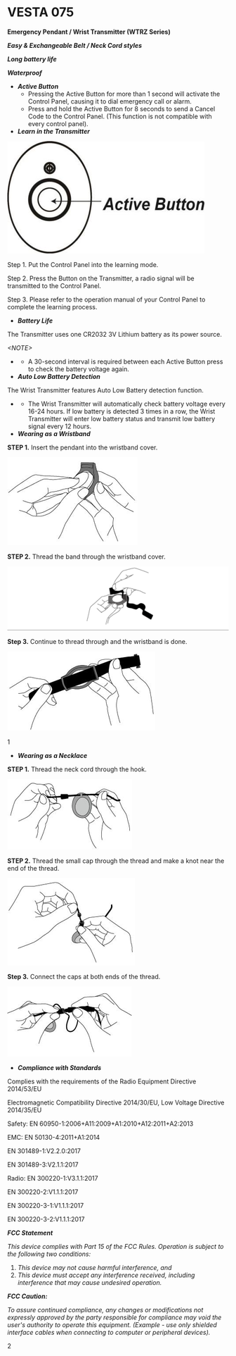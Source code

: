 # VESTA 075

**Emergency Pendant / Wrist Transmitter (WTRZ Series)**

_**Easy & Exchangeable Belt / Neck Cord styles**_

_**Long battery life**_

_**Waterproof**_

* _**Active Button**_
  * Pressing the Active Button for more than 1 second will activate the Control Panel, causing it to dial emergency call or alarm.
  * Press and hold the Active Button for 8 seconds to send a Cancel Code to the Control Panel. (This function is not compatible with every control panel).
* _**Learn in the Transmitter**_

![](<.gitbook/assets/0 (51).jpeg>)

Step 1. Put the Control Panel into the learning mode.

Step 2. Press the Button on the Transmitter, a radio signal will be transmitted to the Control Panel.

Step 3. Please refer to the operation manual of your Control Panel to complete the learning process.

* _**Battery Life**_

The Transmitter uses one CR2032 3V Lithium battery as its power source.

_\<NOTE>_

*
  * A 30-second interval is required between each Active Button press to check the battery voltage again.
* _**Auto Low Battery Detection**_

The Wrist Transmitter features Auto Low Battery detection function.

*
  * The Wrist Transmitter will automatically check battery voltage every 16-24 hours. If low battery is detected 3 times in a row, the Wrist Transmitter will enter low battery status and transmit low battery signal every 12 hours.
* _**Wearing as a Wristband**_

**STEP 1.** Insert the pendant into the wristband cover.

![](<.gitbook/assets/1 (47).jpeg>)

**STEP 2.** Thread the band through the wristband cover.

![](<.gitbook/assets/2 (58).png>)

**Step 3.** Continue to thread through and the wristband is done.

![](<.gitbook/assets/3 (35).jpeg>)

1

* _**Wearing as a Necklace**_

**STEP 1.** Thread the neck cord through the hook.

![](<.gitbook/assets/4 (33).jpeg>)

**STEP 2.** Thread the small cap through the thread and make a knot near the end of the thread.

![](<.gitbook/assets/5 (27).jpeg>)

**Step 3.** Connect the caps at both ends of the thread.

![](<.gitbook/assets/6 (36).jpeg>)

* _**Compliance with Standards**_

Complies with the requirements of the Radio Equipment Directive 2014/53/EU

Electromagnetic Compatibility Directive 2014/30/EU, Low Voltage Directive 2014/35/EU

Safety: EN 60950-1:2006+A11:2009+A1:2010+A12:2011+A2:2013

EMC: EN 50130-4:2011+A1:2014

EN 301489-1:V2.2.0:2017

EN 301489-3:V2.1.1:2017

Radio: EN 300220-1:V3.1.1:2017

EN 300220-2:V1.1.1:2017

EN 300220-3-1:V1.1.1:2017

EN 300220-3-2:V1.1.1:2017

_**FCC Statement**_

_This device complies with Part 15 of the FCC Rules. Operation is subject to the following two conditions:_

1. _This device may not cause harmful interference, and_
2. _This device must accept any interference received, including interference that may cause undesired operation._

_**FCC Caution:**_

_To assure continued compliance, any changes or modifications not expressly approved by the party responsible for compliance may void the user's authority to operate this equipment. (Example - use only shielded interface cables when connecting to computer or peripheral devices)._

2
